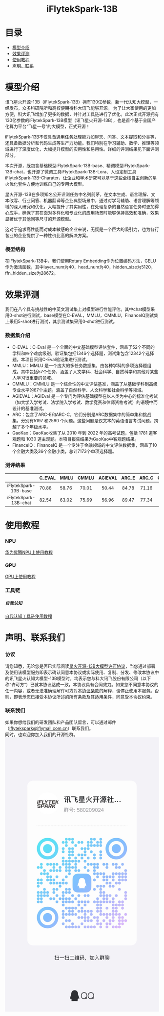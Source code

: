 <div align="center">
<h1>
  iFlytekSpark-13B
</h1>
</div>

# 目录
- [模型介绍](#模型介绍)
- [效果评测](#效果评测)
- [使用教程](#使用教程)
- [声明、联系](#声明联系我们)


# 模型介绍

讯飞星火开源-13B（iFlytekSpark-13B）拥有130亿参数，新一代认知大模型，一经发布，众多科研院所和高校便期待科大讯飞能够开源。 为了让大家使用的更加方便，科大讯飞增加了更多的数据，并针对工具链进行了优化。此次正式开源拥有130亿参数的iFlytekSpark-13B模型（讯飞星火开源-13B），也是首个基于全国产化算力平台“飞星一号”的大模型，正式开源！

iFlytekSpark-13B不仅具备通用任务处理能力如聊天、问答、文本提取和分类等，还具备数据分析和代码生成等生产力功能。我们特别在学习辅助、数学、推理等领域进行了深度优化，大幅提升模型的实用性和易用性。详细的评测结果见下面评测部分。

本次开源，既包含基础模型iFlytekSpark-13B-base、精调模型iFlytekSpark-13B-chat，也开源了微调工具iFlytekSpark-13B-Lora、人设定制工具iFlytekSpark-13B-Charater，让企业和学术研究可以基于这些全栈自主创新的星火优化套件方便地训练自己的专用大模型。

星火开源-13B在多项知名公开评测任务中名列前茅，在文本生成、语言理解、文本改写、行业问答、机器翻译等企业典型场景中，通过对学习辅助、语言理解等领域的深入研究和优化，大幅提升了其实用性，在处理复杂的自然语言任务时更加得心应手，确保了其在面对多样化和专业化的应用场景时能够保持高效和准确，效果显著优于其他同等尺寸的开源模型。

这对于追求高性能而对成本敏感的企业来说，无疑是一个巨大的吸引力，也为各行各业的企业提供了一种性价比高的解决方案。


### 模型结构

在iFlytekSpark-13B中，我们使用Rotary Embedding作为位置编码方法，GELU作为激活函数，其中layer_num为40，head_num为40，hidden_size为5120，ffn_hidden_size为28672。

# 效果评测

我们在八个具有挑战性的中英文测试集上对模型进行性能评估。其中chat模型采用0-shot进行测试，base模型在C-EVAL，MMLU，CMMLU，FinanceIQ测试集上采用5-shot进行测试，其余测试集采用0-shot进行测试。

### 数据集介绍
- C-EVAL：C-Eval 是一个全面的中文基础模型评估套件，涵盖了52个不同的学科和四个难度级别，验证集包括1346个选择题，测试集包含12342个选择题。本项目采用C-Eval验证集进行测试。
- MMLU：MMLU 是一个庞大的多任务数据集，由各种学科的多项选择题组成。其中包括57个任务，涵盖了人文学科、社会科学、自然科学和其他对某些人学习很重要的领域。
- CMMLU：CMMLU 是一个综合性的中文评估基准，涵盖了从基础学科到高级专业水平的67个主题。涵盖了自然科学、人文科学和社会科学等领域。
- AGIEVAL：AGIEval 是一个专门为评估基础模型在以人类为中心的标准化考试（如大学入学考试、法学院入学考试、数学竞赛和律师资格考试）的语境中而设计的基准测试。
- ARC：包含了ARC-E和ARC-C，它们分别是ARC数据集中的简单集和挑战集，分别有5197 和2590 个问题。这些问题是仅文本的英语语言考试问题，跨越了多个年级水平。
- GaoKao：GaoKao收集了从 2010 年到 2022 年的高考试题，包括 1781 道客观题和 1030 道主观题。本项目报告结果为GaoKao中客观题结果。
- FinanceIQ：FinanceIQ 是一个专注于金融领域的中文评估数据集，涵盖了10个金融大类及36个金融小类，总计7173个单项选择题。

### 测评结果
|                       | C_EVAL | MMLU  | CMMLU | AGIEVAL | ARC_E | ARC_C | GaoKao | FinanceIQ | 平均  |
| :-------------------: | ------ | ----- | :---: | :-----: | :---: | :---: | :----: | :-------: | :---: |
| iFlytekSpark-13B-base | 70.88  | 58.76 | 70.01 |  50.44  | 84.78 | 71.16 | 56.42  |   60.21   | 65.33 |
| iFlytekSpark-13B-chat | 82.54  | 63.02 | 75.69 |  56.96  | 89.47 | 77.34 | 67.49  |   65.48   | 72.25 |


# 使用教程
### NPU
[华为昇腾NPU上使用教程](https://gitee.com/mindspore/mindformers/blob/r1.0/research/iflytekspark/iflytekspark.md)

### GPU
[GPU上使用教程](deepspeed-megatron/README.md)

### 工具链
##### 自我认知
[自我认知工具链使用教程](self-awareness/README.md)


# 声明、联系我们

### 协议

请您知悉，无论您是否已实际阅读[星火开源-13B大模型许可协议](LICENSE_MODEL.md)，当您通过部署及使用该模型服务即表示确认同意本协议或实际使用、复制、分发、修改本协议中的讯飞星火认知大模型-13B模型时，均表示您与科大讯飞股份有限公司（以下称“许可方”）已就本协议达成一致，本协议具有合同效力。如果您不同意本协议的任一内容，或者无法准确理解许可方对[本协议条款](LICENSE_MODEL.md)的解释，请停止使用本服务。否则，即表示您已接受本协议所述的所有条款及其适用条件，同意受本协议约束。

### 联系我们

如果你想给我们的研发团队和产品团队留言，可以通过邮件（iflytekspark@iflymail.com.cn）联系我们。     
同时，也欢迎你加入我们的开源社群。     
![星火开源社群](image/星火开源社群.jpg)